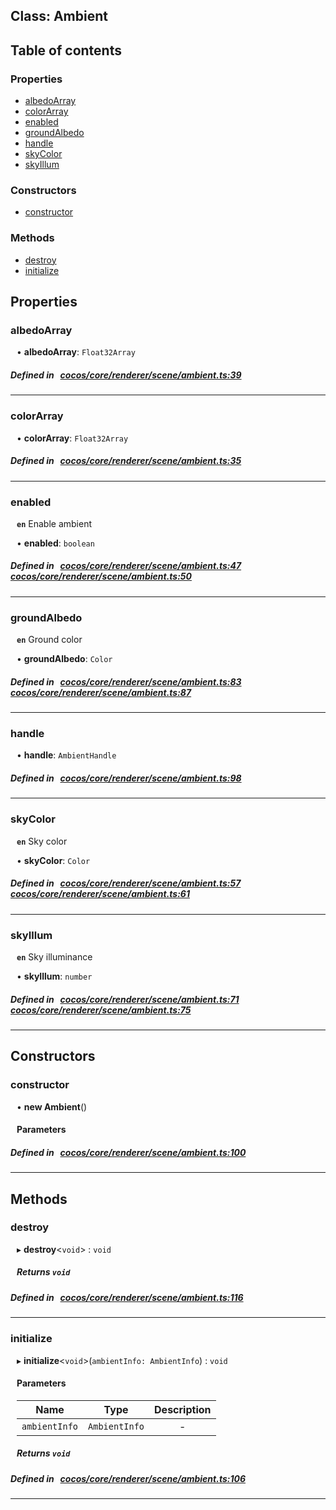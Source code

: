 
## Class: Ambient





<div class="table-of-content">
<h2>Table of contents</h2>


### Properties

- [ albedoArray](#albedoArray)
- [ colorArray](#colorArray)
- [ enabled](#enabled)
- [ groundAlbedo](#groundAlbedo)
- [ handle](#handle)
- [ skyColor](#skyColor)
- [ skyIllum](#skyIllum)

### Constructors

- [ constructor](#constructor)

### Methods

- [ destroy](#destroy)
- [ initialize](#initialize)
</div>

## Properties


### albedoArray
<div style="margin-left: 10px;">




•  **albedoArray**:
 ``Float32Array`` 
</div>

##### Defined in &nbsp;   [cocos/core/renderer/scene/ambient.ts:39](https://github.com/cocos-creator/engine/blob/c7bf6b8a9/cocos/core/renderer/scene/ambient.ts#L39)&nbsp;


___


### colorArray
<div style="margin-left: 10px;">




•  **colorArray**:
 ``Float32Array`` 
</div>

##### Defined in &nbsp;   [cocos/core/renderer/scene/ambient.ts:35](https://github.com/cocos-creator/engine/blob/c7bf6b8a9/cocos/core/renderer/scene/ambient.ts#L35)&nbsp;


___


### enabled
<div style="margin-left: 10px;">




**`en`** Enable ambient




•  **enabled**:
 ``boolean`` 
</div>

##### Defined in &nbsp;   [cocos/core/renderer/scene/ambient.ts:47](https://github.com/cocos-creator/engine/blob/c7bf6b8a9/cocos/core/renderer/scene/ambient.ts#L47)&nbsp;   [cocos/core/renderer/scene/ambient.ts:50](https://github.com/cocos-creator/engine/blob/c7bf6b8a9/cocos/core/renderer/scene/ambient.ts#L50)&nbsp;


___


### groundAlbedo
<div style="margin-left: 10px;">




**`en`** Ground color




•  **groundAlbedo**:
 ``Color`` 
</div>

##### Defined in &nbsp;   [cocos/core/renderer/scene/ambient.ts:83](https://github.com/cocos-creator/engine/blob/c7bf6b8a9/cocos/core/renderer/scene/ambient.ts#L83)&nbsp;   [cocos/core/renderer/scene/ambient.ts:87](https://github.com/cocos-creator/engine/blob/c7bf6b8a9/cocos/core/renderer/scene/ambient.ts#L87)&nbsp;


___


### handle
<div style="margin-left: 10px;">




•  **handle**:
 ``AmbientHandle`` 
</div>

##### Defined in &nbsp;   [cocos/core/renderer/scene/ambient.ts:98](https://github.com/cocos-creator/engine/blob/c7bf6b8a9/cocos/core/renderer/scene/ambient.ts#L98)&nbsp;


___


### skyColor
<div style="margin-left: 10px;">




**`en`** Sky color




•  **skyColor**:
 ``Color`` 
</div>

##### Defined in &nbsp;   [cocos/core/renderer/scene/ambient.ts:57](https://github.com/cocos-creator/engine/blob/c7bf6b8a9/cocos/core/renderer/scene/ambient.ts#L57)&nbsp;   [cocos/core/renderer/scene/ambient.ts:61](https://github.com/cocos-creator/engine/blob/c7bf6b8a9/cocos/core/renderer/scene/ambient.ts#L61)&nbsp;


___


### skyIllum
<div style="margin-left: 10px;">




**`en`** Sky illuminance




•  **skyIllum**:
 ``number`` 
</div>

##### Defined in &nbsp;   [cocos/core/renderer/scene/ambient.ts:71](https://github.com/cocos-creator/engine/blob/c7bf6b8a9/cocos/core/renderer/scene/ambient.ts#L71)&nbsp;   [cocos/core/renderer/scene/ambient.ts:75](https://github.com/cocos-creator/engine/blob/c7bf6b8a9/cocos/core/renderer/scene/ambient.ts#L75)&nbsp;


___

<!---->
## Constructors


### constructor
<div style="margin-left: 10px;">

• **new Ambient**()

#### Parameters
</div>

##### Defined in &nbsp;   [cocos/core/renderer/scene/ambient.ts:100](https://github.com/cocos-creator/engine/blob/c7bf6b8a9/cocos/core/renderer/scene/ambient.ts#L100)&nbsp;


---

<!---->
## Methods

### destroy
<div style="margin-left: 10px;">

▸   **destroy**<`void`\> : `void`




<!---->
<!--    #### Returns `void` -->
<!---->


##### Returns `void`




</div>

##### Defined in &nbsp;   [cocos/core/renderer/scene/ambient.ts:116](https://github.com/cocos-creator/engine/blob/c7bf6b8a9/cocos/core/renderer/scene/ambient.ts#L116)&nbsp;
___
### initialize
<div style="margin-left: 10px;">

▸   **initialize**<`void`\>(`ambientInfo: AmbientInfo`) : `void`




<!---->
<!--    #### Returns `void` -->
<!---->

#### Parameters

| Name | Type | Description |
| :------: | :------: | :------: |
| `ambientInfo` | `AmbientInfo` | - |



##### Returns `void`




</div>

##### Defined in &nbsp;   [cocos/core/renderer/scene/ambient.ts:106](https://github.com/cocos-creator/engine/blob/c7bf6b8a9/cocos/core/renderer/scene/ambient.ts#L106)&nbsp;
___
<!---->



